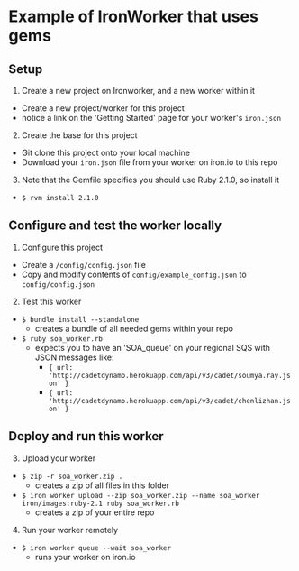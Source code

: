 # Example of IronWorker that uses gems

## Setup

1. Create a new project on Ironworker, and a new worker within it
  - Create a new project/worker for this project
  - notice a link on the 'Getting Started' page for your worker's `iron.json`
2. Create the base for this project
  - Git clone this project onto your local machine
  - Download your `iron.json` file from your worker on iron.io to this repo
3. Note that the Gemfile specifies you should use Ruby 2.1.0, so install it
  - `$ rvm install 2.1.0`

## Configure and test the worker locally

1. Configure this project
  - Create a `/config/config.json` file
  - Copy and modify contents of `config/example_config.json` to `config/config.json`
2. Test this worker
  - `$ bundle install --standalone`
    - creates a bundle of all needed gems within your repo
  - `$ ruby soa_worker.rb`
    - expects you to have an 'SOA_queue' on your regional SQS with JSON messages like:
      - `{ url: 'http://cadetdynamo.herokuapp.com/api/v3/cadet/soumya.ray.json' }`
      - `{ url: 'http://cadetdynamo.herokuapp.com/api/v3/cadet/chenlizhan.json' }`

## Deploy and run this worker

3. Upload your worker
  - `$ zip -r soa_worker.zip .`
    - creates a zip of all files in this folder
  - `$ iron worker upload --zip soa_worker.zip --name soa_worker iron/images:ruby-2.1 ruby soa_worker.rb`
    - creates a zip of your entire repo
4. Run your worker remotely
  - `$ iron worker queue --wait soa_worker`
    - runs your worker on iron.io

